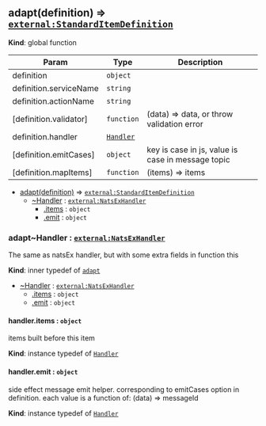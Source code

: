 <a name="adapt"></a>

## adapt(definition) ⇒ [<code>external:StandardItemDefinition</code>](https://github.com/zhaoyao91/the-holder/blob/master/api.md#Holder..StandardItemDefinition)
**Kind**: global function  

| Param | Type | Description |
| --- | --- | --- |
| definition | <code>object</code> |  |
| definition.serviceName | <code>string</code> |  |
| definition.actionName | <code>string</code> |  |
| [definition.validator] | <code>function</code> | (data) => data, or throw validation error |
| definition.handler | [<code>Handler</code>](#adapt..Handler) |  |
| [definition.emitCases] | <code>object</code> | key is case in js, value is case in message topic |
| [definition.mapItems] | <code>function</code> | (items) => items |


* [adapt(definition)](#adapt) ⇒ [<code>external:StandardItemDefinition</code>](https://github.com/zhaoyao91/the-holder/blob/master/api.md#Holder..StandardItemDefinition)
    * [~Handler](#adapt..Handler) : [<code>external:NatsExHandler</code>](https://github.com/zhaoyao91/nats-ex/blob/master/packages/nats-ex/docs/api.md#on)
        * [.items](#adapt..Handler+items) : <code>object</code>
        * [.emit](#adapt..Handler+emit) : <code>object</code>

<a name="adapt..Handler"></a>

### adapt~Handler : [<code>external:NatsExHandler</code>](https://github.com/zhaoyao91/nats-ex/blob/master/packages/nats-ex/docs/api.md#on)
The same as natsEx handler, but with some extra fields in function this

**Kind**: inner typedef of [<code>adapt</code>](#adapt)  

* [~Handler](#adapt..Handler) : [<code>external:NatsExHandler</code>](https://github.com/zhaoyao91/nats-ex/blob/master/packages/nats-ex/docs/api.md#on)
    * [.items](#adapt..Handler+items) : <code>object</code>
    * [.emit](#adapt..Handler+emit) : <code>object</code>

<a name="adapt..Handler+items"></a>

#### handler.items : <code>object</code>
items built before this item

**Kind**: instance typedef of [<code>Handler</code>](#adapt..Handler)  
<a name="adapt..Handler+emit"></a>

#### handler.emit : <code>object</code>
side effect message emit helper.
corresponding to emitCases option in definition.
each value is a function of: (data) => messageId

**Kind**: instance typedef of [<code>Handler</code>](#adapt..Handler)  
